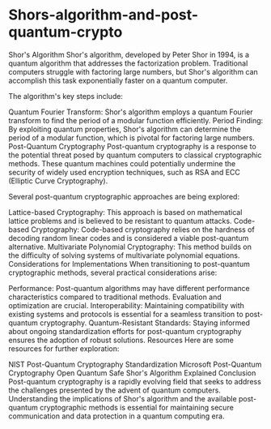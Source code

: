 # Shors-algorithm-and-post-quantum-crypto
Shor's Algorithm
Shor's algorithm, developed by Peter Shor in 1994, is a quantum algorithm that addresses the factorization problem. Traditional computers struggle with factoring large numbers, but Shor's algorithm can accomplish this task exponentially faster on a quantum computer.

The algorithm's key steps include:

Quantum Fourier Transform: Shor's algorithm employs a quantum Fourier transform to find the period of a modular function efficiently.
Period Finding: By exploiting quantum properties, Shor's algorithm can determine the period of a modular function, which is pivotal for factoring large numbers.
Post-Quantum Cryptography
Post-quantum cryptography is a response to the potential threat posed by quantum computers to classical cryptographic methods. These quantum machines could potentially undermine the security of widely used encryption techniques, such as RSA and ECC (Elliptic Curve Cryptography).

Several post-quantum cryptographic approaches are being explored:

Lattice-based Cryptography: This approach is based on mathematical lattice problems and is believed to be resistant to quantum attacks.
Code-based Cryptography: Code-based cryptography relies on the hardness of decoding random linear codes and is considered a viable post-quantum alternative.
Multivariate Polynomial Cryptography: This method builds on the difficulty of solving systems of multivariate polynomial equations.
Considerations for Implementations
When transitioning to post-quantum cryptographic methods, several practical considerations arise:

Performance: Post-quantum algorithms may have different performance characteristics compared to traditional methods. Evaluation and optimization are crucial.
Interoperability: Maintaining compatibility with existing systems and protocols is essential for a seamless transition to post-quantum cryptography.
Quantum-Resistant Standards: Staying informed about ongoing standardization efforts for post-quantum cryptography ensures the adoption of robust solutions.
Resources
Here are some resources for further exploration:

NIST Post-Quantum Cryptography Standardization
Microsoft Post-Quantum Cryptography
Open Quantum Safe
Shor's Algorithm Explained
Conclusion
Post-quantum cryptography is a rapidly evolving field that seeks to address the challenges presented by the advent of quantum computers. Understanding the implications of Shor's algorithm and the available post-quantum cryptographic methods is essential for maintaining secure communication and data protection in a quantum computing era.
